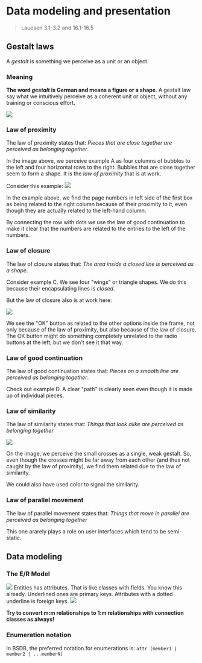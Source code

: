 # Data modeling and presentation
> Lauesen 3.1-3.2 and 16.1-16.5

## Gestalt laws
A *gestalt* is something we perceive as a unit or an object.

### Meaning
**The word *gestalt* is German and means a figure or a shape**.
A gestalt law say what we intuitively perceive as a coherent unit or object, without any training or conscious effort.

<img src="assets/gestalt_laws.png" />

### Law of proximity
The law of proximity states that:
*Pieces that are close together are perceived as belonging together*.

In the image above, we perceive example A as four columns of bubbles to the left and four horizontal rows to the right. Bubbles that are close together seem to form a shape. It is the *law of proximity* that is at work.

Consider this example:
<img src="assets/law_of_proximity.png" />

In the example above, we find the page numbers in left side of the first box as being related to the right column because of their proximity to it, even though they are actually related to the left-hand column.

By connecting the row with dots we use the law of good continuation to make it clear that the numbers are related to the entries to the left of the numbers.

### Law of closure
The law of closure states that:
*The area inside a closed line is perceived as a shape*.

Consider example C. We see four "wings" or triangle shapes. We do this because their encapsulating lines is *closed*.

But the law of closure also is at work here:

<img src="assets/law_of_closure.png" />

We see the "OK" button as related to the other options inside the frame, not only because of the law of proximity, but also because of the law of closure. The OK button might do something completely unrelated to the radio buttons at the left, but we don't see it that way.

### Law of good continuation
The law of good continuation states that:
*Pieces on a smooth line are perceived as belonging together*.

Check out example D. A clear "path" is clearly seen even though it is made up of individual pieces.

### Law of similarity
The law of similarity states that:
*Things that look alike are perceived as belonging together*

<img src="assets/law_of_similarity.png" />

On the image, we perceive the small crosses as a single, weak gestalt. So, even though the crosses might be far away from each other (and thus not caught by the law of proximity), we find them related due to the law of similarity.

We could also have used color to signal the similarity.

### Law of parallel movement
The law of parallel movement states that:
*Things that move in parallel are perceived as belonging together*

This one ararely plays a role on user interfaces which tend to be semi-static.

## Data modeling
### The E/R Model
<img src="assets/er_entities.png" />
Entities has attributes. That is like classes with fields. You know this already. Underlined ones are primary keys. Attributes with a dotted underline is foreign keys.
<img src="assets/er_fields.png" />

**Try to convert m:m relationships to 1:m relationships with connection classes as always!**

### Enumeration notation
In BSDB, the preferred notation for enumerations is:
`attr (member1 | member2 | ...memberN)`

